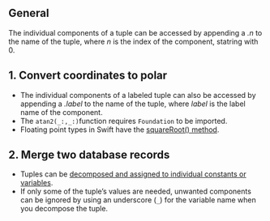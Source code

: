 ## General

The individual components of a tuple can be accessed by appending a _.n_ to the name of the tuple, where _n_ is the index of the component, statring with 0.

## 1. Convert coordinates to polar

- The individual components of a labeled tuple can also be accessed by appending a _.label_ to the name of the tuple, where _label_ is the label name of the component.
- The `atan2(_:,_:)`function requires `Foundation` to be imported.
- Floating point types in Swift have the [squareRoot() method][squareroot-docs].

## 2. Merge two database records

- Tuples can be [decomposed and assigned to individual constants or variables][tuples].
- If only some of the tuple’s values are needed, unwanted components can be ignored by using an underscore (`_`) for the variable name when you decompose the tuple.

[squareroot-docs]: https://developer.apple.com/documentation/swift/double/2885715-squareroot
[tuples]: https://docs.swift.org/swift-book/LanguageGuide/TheBasics.html#ID329
